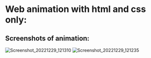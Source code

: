 # Web animation with html and css only:


## Screenshots of animation:

![Screenshot_20221229_121310](https://user-images.githubusercontent.com/90235816/209914230-24d85c60-971b-4b26-9865-113c1d49e36f.png)
![Screenshot_20221229_121235](https://user-images.githubusercontent.com/90235816/209914232-62dbf6dc-7676-4223-9d0c-7fc248192bc1.png)

